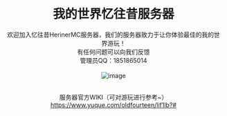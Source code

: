 
<div align="center">

# 我的世界忆往昔服务器
欢迎加入忆往昔HerinerMC服务器，我们的服务器致力于让你体验最佳的我的世界游玩！
<br>有任何问题可以向我们反馈
<br>管理员QQ：1851865014
<br>
<br>
![image](https://tutu.to/image/RB8ej)


<br>服务器官方WIKI（可对游玩进行参考~）
https://www.yuque.com/oldfourteen/lif1lb?#
</div>

